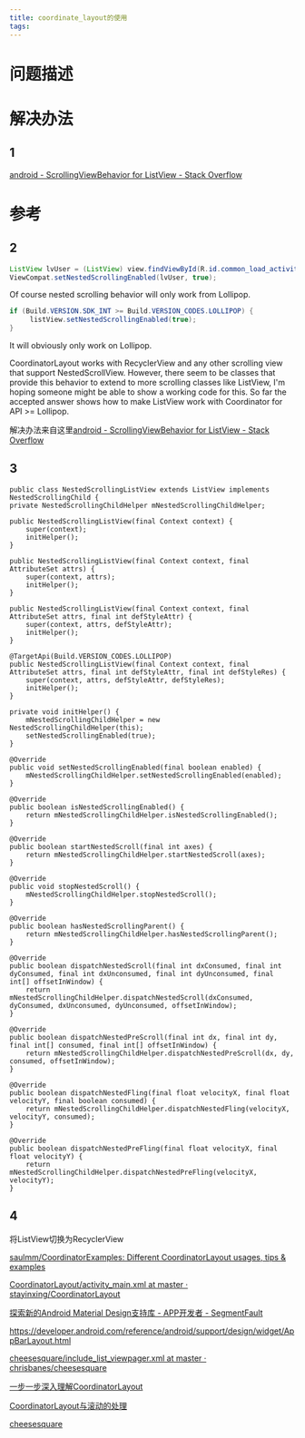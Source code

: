 ```yaml
---
title: coordinate_layout的使用
tags:
---
```

# 问题描述


# 解决办法

## 1
[android - ScrollingViewBehavior for ListView - Stack Overflow](https://stackoverflow.com/questions/30612453/scrollingviewbehavior-for-listview)

<Nst>

# 参考

## 2

```java
ListView lvUser = (ListView) view.findViewById(R.id.common_load_activity_lv_list);
ViewCompat.setNestedScrollingEnabled(lvUser, true);
```

Of course nested scrolling behavior will only work from Lollipop.


```java
if (Build.VERSION.SDK_INT >= Build.VERSION_CODES.LOLLIPOP) {
     listView.setNestedScrollingEnabled(true);
}
```

It will obviously only work on Lollipop.


> 	
CoordinatorLayout works with RecyclerView and any other scrolling view that support NestedScrollView. However, there seem to be classes that provide this behavior to extend to more scrolling classes like ListView, I'm hoping someone might be able to show a working code for this. So far the accepted answer shows how to make ListView work with Coordinator for API >= Lollipop. 

解决办法来自这里[android - ScrollingViewBehavior for ListView - Stack Overflow](https://stackoverflow.com/questions/30612453/scrollingviewbehavior-for-listview)


## 3

```
public class NestedScrollingListView extends ListView implements NestedScrollingChild {
private NestedScrollingChildHelper mNestedScrollingChildHelper;

public NestedScrollingListView(final Context context) {
    super(context);
    initHelper();
}

public NestedScrollingListView(final Context context, final AttributeSet attrs) {
    super(context, attrs);
    initHelper();
}

public NestedScrollingListView(final Context context, final AttributeSet attrs, final int defStyleAttr) {
    super(context, attrs, defStyleAttr);
    initHelper();
}

@TargetApi(Build.VERSION_CODES.LOLLIPOP)
public NestedScrollingListView(final Context context, final AttributeSet attrs, final int defStyleAttr, final int defStyleRes) {
    super(context, attrs, defStyleAttr, defStyleRes);
    initHelper();
}

private void initHelper() {
    mNestedScrollingChildHelper = new NestedScrollingChildHelper(this);
    setNestedScrollingEnabled(true);
}

@Override
public void setNestedScrollingEnabled(final boolean enabled) {
    mNestedScrollingChildHelper.setNestedScrollingEnabled(enabled);
}

@Override
public boolean isNestedScrollingEnabled() {
    return mNestedScrollingChildHelper.isNestedScrollingEnabled();
}

@Override
public boolean startNestedScroll(final int axes) {
    return mNestedScrollingChildHelper.startNestedScroll(axes);
}

@Override
public void stopNestedScroll() {
    mNestedScrollingChildHelper.stopNestedScroll();
}

@Override
public boolean hasNestedScrollingParent() {
    return mNestedScrollingChildHelper.hasNestedScrollingParent();
}

@Override
public boolean dispatchNestedScroll(final int dxConsumed, final int dyConsumed, final int dxUnconsumed, final int dyUnconsumed, final int[] offsetInWindow) {
    return mNestedScrollingChildHelper.dispatchNestedScroll(dxConsumed, dyConsumed, dxUnconsumed, dyUnconsumed, offsetInWindow);
}

@Override
public boolean dispatchNestedPreScroll(final int dx, final int dy, final int[] consumed, final int[] offsetInWindow) {
    return mNestedScrollingChildHelper.dispatchNestedPreScroll(dx, dy, consumed, offsetInWindow);
}

@Override
public boolean dispatchNestedFling(final float velocityX, final float velocityY, final boolean consumed) {
    return mNestedScrollingChildHelper.dispatchNestedFling(velocityX, velocityY, consumed);
}

@Override
public boolean dispatchNestedPreFling(final float velocityX, final float velocityY) {
    return mNestedScrollingChildHelper.dispatchNestedPreFling(velocityX, velocityY);
}

```

## 4
将ListView切换为RecyclerView


[saulmm/CoordinatorExamples: Different CoordinatorLayout usages, tips & examples](https://github.com/saulmm/CoordinatorExamples)

[CoordinatorLayout/activity_main.xml at master · stayinxing/CoordinatorLayout](https://github.com/stayinxing/CoordinatorLayout/blob/master/MyApplication/app/src/main/res/layout/activity_main.xml)

[探索新的Android Material Design支持库 - APP开发者 - SegmentFault](https://segmentfault.com/a/1190000002976409#articleHeader7)

https://developer.android.com/reference/android/support/design/widget/AppBarLayout.html

[cheesesquare/include_list_viewpager.xml at master · chrisbanes/cheesesquare](https://github.com/chrisbanes/cheesesquare/blob/master/app/src/main/res/layout/include_list_viewpager.xml)

[一步一步深入理解CoordinatorLayout][ref1]

[CoordinatorLayout与滚动的处理][ref2]

[cheesesquare][ref3]

[ref1]: http://www.jianshu.com/p/8c92d0a1e591
[ref2]: http://www.open-open.com/lib/view/open1437312265428.html
[ref3]: https://github.com/chrisbanes/cheesesquare
[ref4]: https://material.io/guidelines/patterns/scrolling-techniques.html#